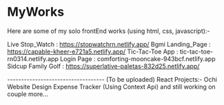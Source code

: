 # MyWorks
Here are some of my solo frontEnd works (using html, css, javascript):- 

Live Stop_Watch : https://stopwatchrn.netlify.app/
Bgmi Landing_Page : https://capable-kheer-e721a5.netlify.app/
Tic-Tac-Toe App : tic-tac-toe-rn0314.netlify.app
Login Page : comforting-mooncake-943bcf.netlify.app
Sidcup Family Golf : https://superlative-paletas-832d25.netlify.app/

*-----------------------------------*
(To be uploaded)
React Projects:- 
Ochi Website Design
Expense Tracker (Using Context Api)
and still working on couple more...
